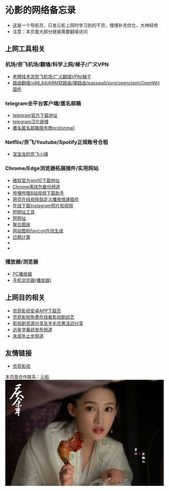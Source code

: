 # 沁影的网络备忘录
* 这是一个导航页，只发沁影上网时学习到的干货，慢慢补充优化，大神轻喷     
* 注意：本页面大部分链接需要翻墙访问        

## 上网工具相关

### 机场/奈飞机场/翻墙/科学上网/梯子/广义VPN           
* [老牌技术流奈飞机场/广义翻墙VPN/梯子](./tool/Airport.md)        
* [路由翻墙/x86_64/ARM软路由/硬路由/passwall/ssrp/openclash/OpenWrt固件](https://t.me/OpenWRTcn)        

### telegram全平台客户端/匿名邮箱 
* [telegram官方下载地址](https://telegram.org/apps)           
* [telegram汉化链接](https://t.me/setlanguage/classic-zh)      
* [著名匿名邮箱服务商protonmail](https://protonmail.com/)          

### Netflix/奈飞/Youtube/Spotify正规账号合租       
* [宝宝龙的奈飞小铺](https://www.naifei.shop/?sid=EyTkXH)

### Chrome/Edge浏览器拓展插件/实用网站    
* [微软官方win10下载地址](https://www.microsoft.com/zh-cn/software-download/windows10)               
* [Chrome离线包备份频道](https://t.me/joinchat/VFvmXBJDwNlXH567)        
* [哔哩哔哩B站视频下载助手](https://chrome.google.com/webstore/detail/bilibili%E5%93%94%E5%93%A9%E5%93%94%E5%93%A9%E4%B8%8B%E8%BD%BD%E5%8A%A9%E6%89%8B/bfcbfobhcjbkilcbehlnlchiinokiijp)     
* [网页在线视频自定义播放倍速插件](https://chrome.google.com/webstore/detail/video-speed-manager/fkopaaikpmfhpmoobnmklgmcgmhgfkcd)       
* [在线下载Instagram照片和视频](https://www.instaloadgram.com/zh/)            
* [短网址工具](https://www.mynb8.com/)                  
* [短网址](https://www.ft12.com/)        
* [聚合图床](https://www.superbed.cn/)                                             
* [网站图标favicon在线生成](https://tool.lu/favicon)               
* [日期计算](http://bjtime.cn/riqi/)                 
*            
* 

### 播放器/浏览器
* [PC播放器](./tool/PCBoFangQi.md)            
* [手机浏览器(播放器)](./tool/ShouJiLiuLanQi.md)       

## 上网目的相关     
* [奈菲影视安卓APP下载页](https://www.nfmovies.com/app.html)          
* [奈菲影视免费在线看影视剧综艺](https://www.nfmovies.com/)     
* [影视剧资源分享及羊毛优惠活动分享](https://t.me/joinchat/AAAAAEhkwtQjONQXe--Z8g)      
* [远鉴字幕组发布频道](https://t.me/joinchat/AAAAAE3AeBfFEPXuMGLzWw)          
* [未成年止步频道](https://t.me/joinchat/AAAAAEXqWisZQOtbw64IMw)            

## 友情链接         
* [奈菲影视](https://www.nfmovies.com/)          

本页面合作联系：[沁影](https://t.me/QinShadow)       
![鸡腿姑娘](./logo.jpg)       

